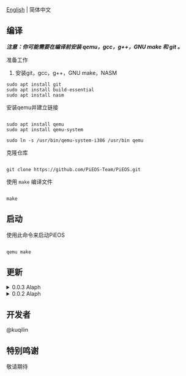 [English](README.md) | 简体中文

## 编译


<i><strong> 注意：你可能需要在编译前安装 qemu，gcc，g++，GNU make 和 git 。</strong></i>

准备工作

1. 安装git，gcc，g++，GNU make，NASM

```bush
sudo apt install git
sudo apt install build-essential
sudo apt install nasm
```


安装qemu并建立链接


```bush

sudo apt install qemu
sudo apt install qemu-system

sudo ln -s /usr/bin/qemu-system-i386 /usr/bin qemu

```


克隆仓库


```bush

git clone https://github.com/PiEOS-Team/PiEOS.git

```


使用 `make` 编译文件


```bush

make

```


## 启动


使用此命令来启动PiEOS

```bush

qemu make

```


## 更新


<details>


<summary>0.0.3 Alaph</summary>


- 增加输入输出函数


- 移除了HIM :)


</details>


<details>


<summary>0.0.2 Alaph</summary>

- 修复了无法编译的问题（缺少floppy.img）

</details>


## 开发者

@kuqilin

## 特别鸣谢

敬请期待




